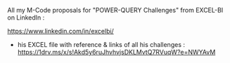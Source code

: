 All my M-Code proposals for "POWER-QUERY Challenges" from EXCEL-BI  on LinkedIn :  

https://www.linkedin.com/in/excelbi/

+ his EXCEL file with reference & links of all his challenges : https://1drv.ms/x/s!Akd5y6ruJhvhvjsDKLMvtQ7RVuqW?e=NWYAvM
